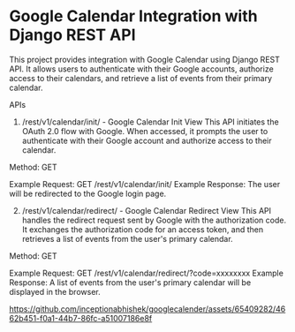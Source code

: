 # Google Calendar Integration with Django REST API

This project provides integration with Google Calendar using Django REST API. It allows users to authenticate with their Google accounts, authorize access to their calendars, and retrieve a list of events from their primary calendar.

APIs

1. /rest/v1/calendar/init/ - Google Calendar Init View
   This API initiates the OAuth 2.0 flow with Google. When accessed, it prompts the user to authenticate with their Google account and authorize access to their calendar.

Method: GET

Example Request:
GET /rest/v1/calendar/init/
Example Response:
The user will be redirected to the Google login page.

2. /rest/v1/calendar/redirect/ - Google Calendar Redirect View
   This API handles the redirect request sent by Google with the authorization code. It exchanges the authorization code for an access token, and then retrieves a list of events from the user's primary calendar.

Method: GET

Example Request:
GET /rest/v1/calendar/redirect/?code=xxxxxxxx
Example Response:
A list of events from the user's primary calendar will be displayed in the browser.



https://github.com/inceptionabhishek/googlecalender/assets/65409282/4662b451-f0a1-44b7-86fc-a51007186e8f



